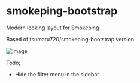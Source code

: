 # smokeping-bootstrap
Modern looking layout for Smokeping

Based of tsumaru720/smokeping-bootstrap version

![image](https://github.com/svenvg93/smokeping-bootstrap/assets/4511676/dd668761-aa4a-4f68-a0ce-7437b6c4fee0)

Todo;
- Hide the filter menu in the sidebar
